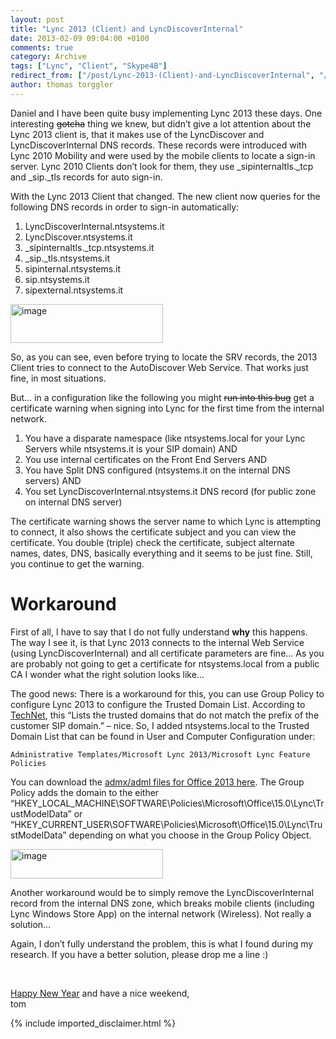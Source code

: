 ```yaml
---
layout: post
title: "Lync 2013 (Client) and LyncDiscoverInternal"
date: 2013-02-09 09:04:00 +0100
comments: true
category: Archive
tags: ["Lync", "Client", "Skype4B"]
redirect_from: ["/post/Lync-2013-(Client)-and-LyncDiscoverInternal", "/post/lync-2013-(client)-and-lyncdiscoverinternal"]
author: thomas torggler
---
```

<!-- more -->
<p>Daniel and I have been quite busy implementing Lync 2013 these days. One interesting <strike>gotcha</strike> thing we knew, but didn’t give a lot attention about the Lync 2013 client is, that it makes use of the LyncDiscover and LyncDiscoverInternal DNS records. These records were introduced with Lync 2010 Mobility and were used by the mobile clients to locate a sign-in server. Lync 2010 Clients don’t look for them, they use _sipinternaltls._tcp and _sip._tls records for auto sign-in.</p>  <p>With the Lync 2013 Client that changed. The new client now queries for the following DNS records in order to sign-in automatically:</p>  <ol>   <li>LyncDiscoverInternal.ntsystems.it</li>    <li>LyncDiscover.ntsystems.it</li>    <li>_sipinternaltls._tcp.ntsystems.it</li>    <li>_sip._tls.ntsystems.it</li>    <li>sipinternal.ntsystems.it</li>    <li>sip.ntsystems.it</li>    <li>sipexternal.ntsystems.it</li> </ol>  <p><a href="/assets/archive/image_493.png"><img title="image" style="border-top: 0px; border-right: 0px; border-bottom: 0px; border-left: 0px; display: inline" border="0" alt="image" src="/assets/archive/image_thumb_491.png" width="244" height="62" /></a> </p>  <p>So, as you can see, even before trying to locate the SRV records, the 2013 Client tries to connect to the AutoDiscover Web Service. That works just fine, in most situations.</p>  <p>But… in a configuration like the following you might <strike>run into this bug</strike> get a certificate warning when signing into Lync for the first time from the internal network.</p>  <ol>   <li>You have a disparate namespace (like ntsystems.local for your Lync Servers while ntsystems.it is your SIP domain) AND</li>    <li>You use internal certificates on the Front End Servers AND</li>    <li>You have Split DNS configured (ntsystems.it on the internal DNS servers) AND</li>    <li>You set LyncDiscoverInternal.ntsystems.it DNS record (for public zone on internal DNS server)</li> </ol>  <p>The certificate warning shows the server name to which Lync is attempting to connect, it also shows the certificate subject and you can view the certificate. You double (triple) check the certificate, subject alternate names, dates, DNS, basically everything and it seems to be just fine. Still, you continue to get the warning.</p>  <h1>Workaround</h1>  <p>First of all, I have to say that I do not fully understand <strong>why</strong> this happens. The way I see it, is that Lync 2013 connects to the internal Web Service (using LyncDiscoverInternal) and all certificate parameters are fine… As you are probably not going to get a certificate for ntsystems.local from a public CA I wonder what the right solution looks like…</p>  <p>The good news: There is a workaround for this, you can use Group Policy to configure Lync 2013 to configure the Trusted Domain List. According to <a href="http://technet.microsoft.com/en-us/library/gg425941.aspx" target="_blank">TechNet</a>, this “Lists the trusted domains that do not match the prefix of the customer SIP domain.” – nice. So, I added ntsystems.local to the Trusted Domain List that can be found in User and Computer Configuration under: </p>  <p><code>Administrative Templates/Microsoft Lync 2013/Microsoft Lync Feature Policies</code></p>  <p>You can download the <a href="http://www.microsoft.com/en-us/download/details.aspx?id=35554" target="_blank">admx/adml files for Office 2013 here</a>. The Group Policy adds the domain to the either “HKEY_LOCAL_MACHINE\SOFTWARE\Policies\Microsoft\Office\15.0\Lync\TrustModelData” or “HKEY_CURRENT_USER\SOFTWARE\Policies\Microsoft\Office\15.0\Lync\TrustModelData” depending on what you choose in the Group Policy Object.</p>  <p><a href="/assets/archive/image_494.png"><img title="image" style="border-top: 0px; border-right: 0px; border-bottom: 0px; border-left: 0px; display: inline" border="0" alt="image" src="/assets/archive/image_thumb_492.png" width="244" height="47" /></a> </p>  <p>Another workaround would be to simply remove the LyncDiscoverInternal record from the internal DNS zone, which breaks mobile clients (including Lync Windows Store App) on the internal network (Wireless). Not really a solution…</p>  <p>Again, I don’t fully understand the problem, this is what I found during my research. If you have a better solution, please drop me a line :)</p>  <p>&#160;</p>  <p><a href="http://en.wikipedia.org/wiki/Chinese_New_Year" target="_blank">Happy New Year</a> and have a nice weekend,    <br />tom</p>
{% include imported_disclaimer.html %}
